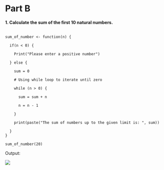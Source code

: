 # **Part B**

#### **1. Calculate the sum of the first 10 natural numbers.**

```{r}

sum_of_number <- function(n) {
  
  if(n < 0) {
    
    Print("Please enter a positive number")
  
  } else {
    
    sum = 0
    
    # Using while loop to iterate until zero
    
    while (n > 0) {
      
      sum = sum + n
      
      n = n - 1
      
    }
    
    print(paste("The sum of numbers up to the given limit is: ", sum))
    
  }
}

sum_of_number(20)
```

Output:

![](images/clipboard-2021631887.png)
